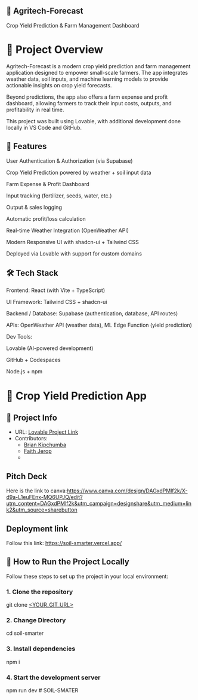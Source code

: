 ## 🌱 Agritech-Forecast

Crop Yield Prediction & Farm Management Dashboard

# 📌 Project Overview

Agritech-Forecast is a modern crop yield prediction and farm management application designed to empower small-scale farmers. The app integrates weather data, soil inputs, and machine learning models to provide actionable insights on crop yield forecasts.

Beyond predictions, the app also offers a farm expense and profit dashboard, allowing farmers to track their input costs, outputs, and profitability in real time.

This project was built using Lovable, with additional development done locally in VS Code and GitHub.

## 🚀 Features

User Authentication & Authorization (via Supabase)

Crop Yield Prediction powered by weather + soil input data

Farm Expense & Profit Dashboard

Input tracking (fertilizer, seeds, water, etc.)

Output & sales logging

Automatic profit/loss calculation

Real-time Weather Integration (OpenWeather API)

Modern Responsive UI with shadcn-ui + Tailwind CSS

Deployed via Lovable with support for custom domains

## 🛠 Tech Stack

Frontend: React (with Vite + TypeScript)

UI Framework: Tailwind CSS + shadcn-ui

Backend / Database: Supabase (authentication, database, API routes)

APIs: OpenWeather API (weather data), ML Edge Function (yield prediction)

Dev Tools:

Lovable (AI-powered development)

GitHub + Codespaces

Node.js + npm

# 🌾 Crop Yield Prediction App

## 📌 Project Info

- URL: [Lovable Project Link](https://lovable.dev/projects/d2e9eb10-317e-49c1-b37b-660c10369b36)  
- Contributors:  
  - [Brian Kipchumba](https://github.com/Rufron)  
  - [Faith Jerop](https://github.com/Imanikiplagat)
  - 
 ## Pitch Deck
 Here is the link to canva:https://www.canva.com/design/DAGxdPMlf2k/X-d9a-L1euFEnx-MQ6UPJQ/edit?utm_content=DAGxdPMlf2k&utm_campaign=designshare&utm_medium=link2&utm_source=sharebutton
 
## Deployment link
Follow this link: https://soil-smarter.vercel.app/ 



## 🚀 How to Run the Project Locally

Follow these steps to set up the project in your local environment:

### 1. Clone the repository

git clone [<YOUR_GIT_URL>](https://github.com/Imanikiplagat/soil-smarter)

### 2. Change Directory
cd soil-smarter

### 3. Install dependencies
npm i

### 4. Start the development server
npm run dev
#   S O I L - S M A T E R  
 